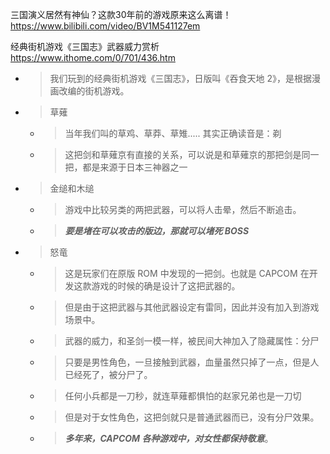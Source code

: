 
三国演义居然有神仙？这款30年前的游戏原来这么离谱！ https://www.bilibili.com/video/BV1M541127em

经典街机游戏《三国志》武器威力赏析 https://www.ithome.com/0/701/436.htm
- > 我们玩到的经典街机游戏《三国志》，日版叫《吞食天地 2》，是根据漫画改编的街机游戏。
- > 草薙
  * > 当年我们叫的草鸡、草莽、草雉..... 其实正确读音是：剃
  * > 这把剑和草薙京有直接的关系，可以说是和草薙京的那把剑是同一把，都是来源于日本三神器之一
- > 金缒和木缒
  * > 游戏中比较另类的两把武器，可以将人击晕，然后不断追击。
  * > ***要是堵在可以攻击的版边，那就可以堵死 BOSS***
- > 怒竜
  * > 这是玩家们在原版 ROM 中发现的一把剑。也就是 CAPCOM 在开发这款游戏的时候的确是设计了这把武器的。
  * > 但是由于这把武器与其他武器设定有雷同，因此并没有加入到游戏场景中。
  * > 武器的威力，和圣剑一模一样，被民间大神加入了隐藏属性：分尸
  * > 只要是男性角色，一旦接触到武器，血量虽然只掉了一点，但是人已经死了，被分尸了。
  * > 任何小兵都是一刀秒，就连草薙都惧怕的赵家兄弟也是一刀切
  * > 但是对于女性角色，这把剑就只是普通武器而已，没有分尸效果。
  * > ***多年来，CAPCOM 各种游戏中，对女性都保持敬意***。
